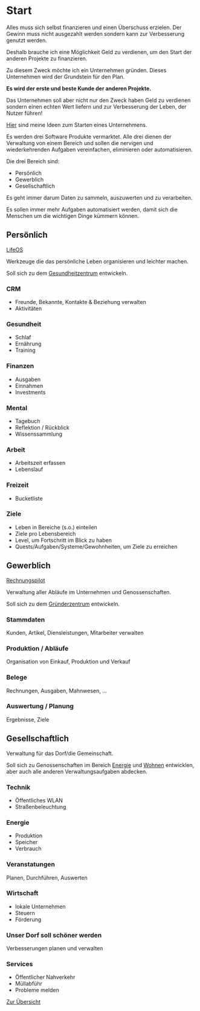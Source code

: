 # Start

Alles muss sich selbst finanzieren und einen Überschuss erzielen. Der Gewinn muss nicht ausgezahlt werden sondern kann zur Verbesserung genutzt werden.

Deshalb brauche ich eine Möglichkeit Geld zu verdienen, um den Start der anderen Projekte zu finanzieren.

Zu diesem Zweck möchte ich ein Unternehmen gründen. Dieses Unternehmen wird der Grundstein für den Plan.

**Es wird der erste und beste Kunde der anderen Projekte.**

Das Unternehmen soll aber nicht nur den Zweck haben Geld zu verdienen sondern einen echten Wert liefern und zur Verbesserung der Leben, der Nutzer führen!

[Hier](../business/starten.md) sind meine Ideen zum Starten eines Unternehmens.

Es werden drei Software Produkte vermarktet. Alle drei dienen der Verwaltung von einem Bereich und sollen die nervigen und wiederkehrenden Aufgaben vereinfachen, eliminieren oder automatisieren.

Die drei Bereich sind:

- Persönlich
- Gewerblich
- Gesellschaftlich

Es geht immer darum Daten zu sammeln, auszuwerten und zu verarbeiten. 

Es sollen immer mehr Aufgaben automatisiert werden, damit sich die Menschen um die wichtigen Dinge kümmern können.

## Persönlich

[LifeOS](https://github.com/LifeOS-HQ/lifeos)

Werkzeuge die das persönliche Leben organisieren und leichter machen.

Soll sich zu dem [Gesundheitzentrum](./gesundheit.md) entwickeln.

### CRM

- Freunde, Bekannte, Kontakte & Beziehung verwalten
- Aktivitäten

### Gesundheit

- Schlaf
- Ernährung
- Training

### Finanzen

- Ausgaben
- Einnahmen
- Investments

### Mental

- Tagebuch
- Reflektion / Rückblick
- Wissenssammlung

### Arbeit

- Arbeitszeit erfassen
- Lebenslauf

### Freizeit

- Bucketliste

### Ziele

- Leben in Bereiche (s.o.) einteilen
- Ziele pro Lebensbereich
- Level, um Fortschritt im Blick zu haben
- Quests/Aufgaben/Systeme/Gewohnheiten, um Ziele zu erreichen

## Gewerblich

[Rechnungspilot](https://www.rechnungspilot.de)

Verwaltung aller Abläufe im Unternehmen und Genossenschaften.

Soll sich zu dem [Gründerzentrum](./wirtschaft.md) entwickeln.

### Stammdaten

Kunden, Artikel, Diensleistungen, Mitarbeiter verwalten

### Produktion / Abläufe

Organisation von Einkauf, Produktion und Verkauf

### Belege

Rechnungen, Ausgaben, Mahnwesen, ...

### Auswertung / Planung

Ergebnisse, Ziele

## Gesellschaftlich

Verwaltung für das Dorf/die Gemeinschaft.

Soll sich zu Genossenschaften im Bereich [Energie](./energie.md) und [Wohnen](./wohnen.md) entwicklen, aber auch alle anderen Verwaltungsaufgaben abdecken.

### Technik

- Öffentliches WLAN
- Straßenbeleuchtung

### Energie

- Produktion
- Speicher
- Verbrauch

### Veranstatungen

Planen, Durchführen, Auswerten

### Wirtschaft

- lokale Unternehmen
- Steuern
- Förderung

### Unser Dorf soll schöner werden

Verbesserungen planen und verwalten

### Services

- Öffentlicher Nahverkehr
- Müllabführ
- Probleme melden

[Zur Übersicht](./masterplan.md)
